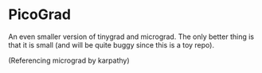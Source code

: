 # PicoGrad

An even smaller version of tinygrad and micrograd.
The only better thing is that it is small (and will be quite buggy since this is a toy repo).

(Referencing micrograd by karpathy)